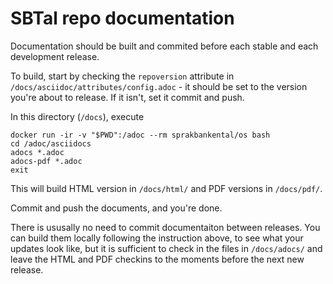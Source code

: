 # SBTal repo documentation

Documentation should be built and commited before 
each stable and each development release.

To build, start by checking the `repoversion` attribute
in `/docs/asciidoc/attributes/config.adoc` - it should
be set to the version you're about to release. If it 
isn't, set it commit and push.

In this directory (`/docs`), execute 

```
docker run -ir -v "$PWD":/adoc --rm sprakbankental/os bash
cd /adoc/asciidocs
adocs *.adoc
adocs-pdf *.adoc
exit
```

This will build HTML version in `/docs/html/` and PDF 
versions in `/docs/pdf/`. 

Commit and push the documents, and you're done.

There is ususally no need to commit documentaiton between 
releases. You can build them locally following the 
instruction above, to see what your updates look like, 
but it is sufficient to check in the files in 
`/docs/adocs/` and leave the HTML and PDF checkins to
the moments before the next new release.

